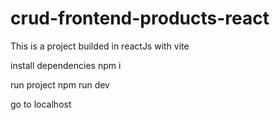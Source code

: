 # crud-frontend-products-react
This is a project builded in reactJs with vite

install dependencies
npm i

run project 
npm run dev

go to localhost
